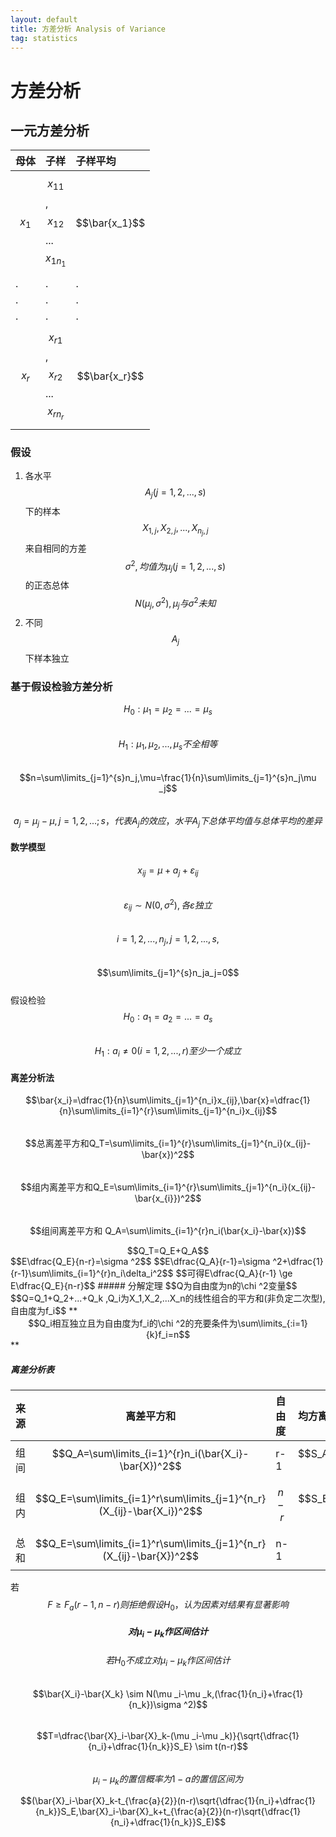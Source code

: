 ```yaml
---
layout: default
title: 方差分析 Analysis of Variance
tag: statistics
---
```

# 方差分析 
## 一元方差分析

|母体|子样|子样平均|
|:---|:-------------------------------|:-------|
|$$x_1$$|$$x_{11}$$,$$x_{12}$$...$$x_{1n_1}$$|$$\bar{x_1}$$|
|.|.|.|
|.|.|.|
|.|.|.|
|$$x_r$$|$$x_{r1}$$,$$x_{r2}$$...$$x_{rn_r}$$|$$\bar{x_r}$$|

### 假设
1. 各水平$$A_j(j=1,2,...,s)$$下的样本$$X_{1,j},X_{2,j},...,X_{n_j,j}$$来自相同的方差$$\sigma ^2 ,均值为\mu _j(j=1,2,...,s)$$的正态总体$$N(\mu _j,\sigma ^2),\mu _j 与\sigma ^2未知$$
2. 不同$$A_j$$下样本独立  

### 基于假设检验方差分析
$$H_0:\mu _1=\mu _2=...=\mu _s$$  
$$H_1:\mu _1,\mu _2,...,\mu _s不全相等$$  
$$n=\sum\limits_{j=1}^{s}n_j,\mu=\frac{1}{n}\sum\limits_{j=1}^{s}n_j\mu _j$$   
$$a_j=\mu _j-\mu , j=1,2,...;s ，代表A_j的效应，水平A_j下总体平均值与总体平均的差异$$  
#### 数学模型
$$x_{ij}=\mu +a_j+\varepsilon _{ij}$$  
$$\varepsilon _{ij}\sim N(0,\sigma ^2),各\varepsilon 独立$$  
$$i=1,2,...,n_j,j=1,2,...,s,$$  
$$\sum\limits_{j=1}^{s}n_ja_j=0$$  
假设检验  
$$H_0:a _1=a _2=...=a _s$$  
$$H_1:a _i \ne 0(i=1,2,...,r) 至少一个成立$$  

#### 离差分析法
$$\bar{x_i}=\dfrac{1}{n}\sum\limits_{j=1}^{n_i}x_{ij},\bar{x}=\dfrac{1}{n}\sum\limits_{i=1}^{r}\sum\limits_{j=1}^{n_i}x_{ij}$$  
$$总离差平方和Q_T=\sum\limits_{i=1}^{r}\sum\limits_{j=1}^{n_i}(x_{ij}-\bar{x})^2$$  
$$组内离差平方和Q_E=\sum\limits_{i=1}^{r}\sum\limits_{j=1}^{n_i}(x_{ij}-\bar{x_{i}})^2$$  
$$组间离差平方和 Q_A=\sum\limits_{i=1}^{r}n_i(\bar{x_i}-\bar{x})$$  
<center>$$Q_T=Q_E+Q_A$$</center>
$$E\dfrac{Q_E}{n-r}=\sigma ^2$$  
$$E\dfrac{Q_A}{r-1}=\sigma ^2+\dfrac{1}{r-1}\sum\limits_{i=1}^{r}n_i\delta_i^2$$  
$$可得E\dfrac{Q_A}{r-1} \ge E\dfrac{Q_E}{n-r}$$
##### 分解定理
$$Q为自由度为n的\chi ^2变量$$  
$$Q=Q_1+Q_2+...+Q_k ,Q_i为X_1,X_2,...X_n的线性组合的平方和(非负定二次型),自由度为f_i$$  
**<center>$$Q_i相互独立且为自由度为f_i的\chi ^2的充要条件为\sum\limits_{:i=1}{k}f_i=n$$</center>**

##### 离差分析表 

|来源 |<center>离差平方和</center>|自由度|均方离差|$$F值$$|  
|:-----|:---------|:-----|:-------|:--|
|组间|$$Q_A=\sum\limits_{i=1}^{r}n_i(\bar{X_i}-\bar{X})^2$$|r-1|$$S_A^2=\dfrac{Q_A}{r-1}$$|$$F=\dfrac{S_A^2}{S_E^2}$$|  
|组内|$$Q_E=\sum\limits_{i=1}^r\sum\limits_{j=1}^{n_r}(X_{ij}-\bar{X_i})^2$$|$$n-r$$|$$S_E^2=\dfrac{Q_E}{n-r}$$||  
|总和|$$Q_E=\sum\limits_{i=1}^r\sum\limits_{j=1}^{n_r}(X_{ij}-\bar{X})^2$$|n-1|||  

若$$F \ge F_a(r-1,n-r)则拒绝假设H_0，认为因素对结果有显著影响$$
##### $$对\mu _i-\mu _k作区间估计$$
$$若H_0不成立对\mu _i-\mu _k作区间估计$$  
$$\bar{X_i}-\bar{X_k} \sim N(\mu _i-\mu _k,(\frac{1}{n_i}+\frac{1}{n_k})\sigma ^2)$$  
$$T=\dfrac{\bar{X}_i-\bar{X}_k-(\mu _i-\mu _k)}{\sqrt{\dfrac{1}{n_i}+\dfrac{1}{n_k}}S_E} \sim t(n-r)$$  
$$\mu _i- \mu _k 的置信概率为1-a的置信区间为$$
<center>$$(\bar{X}_i-\bar{X}_k-t_{\frac{a}{2}}(n-r)\sqrt{\dfrac{1}{n_i}+\dfrac{1}{n_k}}S_E,\bar{X}_i-\bar{X}_k+t_{\frac{a}{2}}(n-r)\sqrt{\dfrac{1}{n_i}+\dfrac{1}{n_k}}S_E)$$</center>

